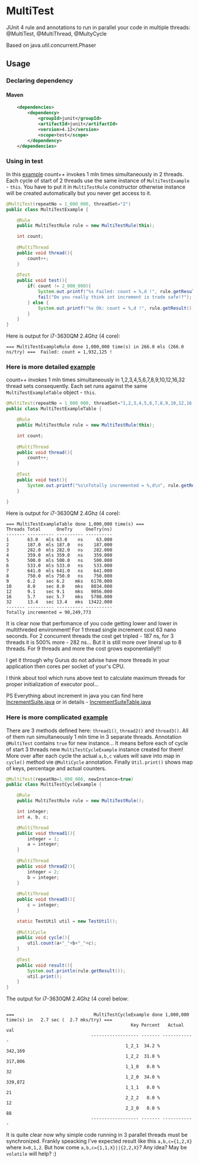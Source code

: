 # MultiTest
JUnit 4 rule and annotations to run in parallel your code in multiple threads: @MultiTest, @MultiThread, @MultyCycle

Based on java.util.concurrent.Phaser

## Usage

### Declaring dependency
#### Maven

```xml
    <dependencies>
        <dependency>
            <groupId>junit</groupId>
            <artifactId>junit</artifactId>
            <version>4.12</version>
            <scope>test</scope>
        </dependency>
    </dependencies>
```

### Using in test
In this [example](https://github.com/serhioms/MultiTest/blob/master/test/ca/rdmss/test/multitest/test/MultiTestExample.java) count++ invokes 1 mln times simultaneously in 2 threads. Each cycle of start of 2 threads use the same instance of `MultiTestExample` - `this`. You have to put it in `MultiTestRule` constructor otherwise instance will be created automatically but you never get access to it.

```java
@MultiTest(repeatNo = 1_000_000, threadSet="2")
public class MultiTestExample {

	@Rule
	public MultiTestRule rule = new MultiTestRule(this);

	int count;
	
	@MultiThread
	public void thread(){
		count++;
	}
	
	@Test
	public void test(){
		if( count != 2_000_000){
			System.out.printf("%s Failed: count = %,d !", rule.getResult(), count);
			fail("Do you really think int increment is trade safe!?");
		} else {
			System.out.printf("%s Ok: count = %,d !", rule.getResult(), count);
		}
	}
}	
```
Here is output for i7-3630QM 2.4Ghz (4 core):

```text
=== MultiTestExampleRule done 1,000,000 time(s) in 266.0 mls (266.0  ns/try) ===  Failed: count = 1,932,125 !
```



### Here is more detailed [example](https://github.com/serhioms/MultiTest/blob/master/test/ca/rdmss/test/multitest/test/MultiTestExampleTable.java)
count++ invokes 1 mln times simultaneously in 1,2,3,4,5,6,7,8,9,10,12,16,32 thread sets consequently. Each set runs against the same `MultiTestExampleTable` object - `this`.

```java
@MultiTest(repeatNo = 1_000_000, threadSet="1,2,3,4,5,6,7,8,9,10,12,16,32")
public class MultiTestExampleTable {

	@Rule
	public MultiTestRule rule = new MultiTestRule(this);

	int count;
	
	@MultiThread
	public void thread(){
		count++;
	}
	
	@Test
	public void test(){
		System.out.printf("%s\nTotally incremented = %,d\n", rule.getResult(), count);
	}
	
}	
```
Here is output for i7-3630QM 2.4Ghz (4 core):

```text
=== MultiTestExampleTable done 1,000,000 time(s) ===
Threads Total      OneTry     OneTry(ns)
------- ---------- ---------- ----------
1       63.0   mls 63.0    ns     63.000
2       187.0  mls 187.0   ns    187.000
3       282.0  mls 282.0   ns    282.000
4       359.0  mls 359.0   ns    359.000
5       500.0  mls 500.0   ns    500.000
6       533.0  mls 533.0   ns    533.000
7       641.0  mls 641.0   ns    641.000
8       750.0  mls 750.0   ns    750.000
9       6.2    sec 6.2    mks   6170.000
10      8.0    sec 8.0    mks   8034.000
12      9.1    sec 9.1    mks   9056.000
16      5.7    sec 5.7    mks   5708.000
32      13.4   sec 13.4   mks  13422.000
------- ---------- ---------- ----------
Totally incremented = 90,249,773
```

It is clear now that perfomance of you code getting lower and lower in multithreded environment! For 1 thread single increment cost 63 nano seconds. For 2 concurrent threads the cost get tripled - 187 ns, for 3 threads it is 500% more - 282 ns... But it is still more over lineral up to 8 threads. For 9 threads and more the cost grows exponentially!!!

I get it through why Gurus do not advise have more threads in your application then cores per socket of your's CPU.

I think about tool which runs above test to calculate maximum threads for proper initialization of executor pool...

PS Everything about increment in java you can find here [IncrementSuite.java](https://github.com/serhioms/MultiTest/blob/master/test/ca/rdmss/test/multitest/increment/IncrementSuite.java) or in details - [IncrementSuiteTable.java](https://github.com/serhioms/MultiTest/blob/master/test/ca/rdmss/test/multitest/increment/IncrementSuiteTable.java)



### Here is more complicated [example](https://github.com/serhioms/MultiTest/blob/master/test/ca/rdmss/test/multitest/test/MultiTestCycleExample.java)
There are 3 methods defined here: `thread1()`, `thread2()` and `thread3()`. All of them run simultaneously 1 mln time in 3 separate threads. Annotation `@MultiTest` contains `true` for new instance... It means before each of cycle of start 3 threads new `MultiTestCycleExample` instance created for them! More over after each cycle the actual `a,b,c` values will save into map in `cycle()` method vie `@MultiCycle` annotation. Finally `Util.print()` shows map of keys, percentage and actual counters. 

```java
@MultiTest(repeatNo=1_000_000, newInstance=true)
public class MultiTestCycleExample {

	@Rule
	public MultiTestRule rule = new MultiTestRule();

	int integer;
	int a, b, c;

	@MultiThread
	public void thread1(){
		integer = 1;
		a = integer;
	}
	
	@MultiThread
	public void thread2(){
		integer = 2;
		b = integer;
	}
	
	@MultiThread
	public void thread3(){
		c = integer;
	}

	static TestUtil util = new TestUtil();
	
	@MultiCycle
	public void cycle(){
		util.count(a+"_"+b+"_"+c);
	}
	
	@Test
	public void result(){
		System.out.println(rule.getResult());
		util.print();
	}
}	
```
The output for i7-3630QM 2.4Ghz (4 core) below:

```text

===                              MultiTestCycleExample done 1,000,000 time(s) in   2.7 sec (  2.7 mks/try) ===
                                               Key Percent   Actual val
                                ------------------ ------- ------------
                                             1_2_1  34.2 %      342,169
                                             1_2_2  31.8 %      317,806
                                             1_1_0   0.0 %           32
                                             1_2_0  34.0 %      339,872
                                             1_1_1   0.0 %           21
                                             2_2_2   0.0 %           12
                                             2_2_0   0.0 %           88
                                ------------------ ------- ------------
```
It is quite clear now why simple code running in 3 parallel threads must be synchronized. Frankly speacking I've expected result like this `a,b,c={1,2,X}` where `X=0,1,2`. But how come `a,b,c={1,1,X}||{2,2,X}`? Any idea? May be `volatile` will help? :)
